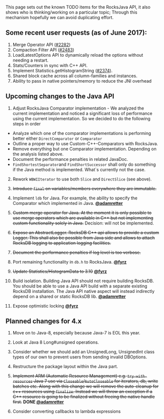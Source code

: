 This page sets out the known TODO items for the RocksJava API, it also shows who is thinking/working on a particular topic; Through this mechanism hopefully we can avoid duplicating effort.

## Some recent user requests (as of June 2017):
1. Merge Operator API ([#2282](https://github.com/facebook/rocksdb/issues/2282))
1. Compaction Filter API ([#2483](https://github.com/facebook/rocksdb/issues/2483))
1. LoadLatestOptions API to dynamically reload the options without needing a restart.
1. Stats/Counters in sync with C++ API.
1. Implement Statistics.getHistogramString ([#2374](https://github.com/facebook/rocksdb/issues/2374)).
1. Shared block cache across all column-families and instances.
1. Ability to pass in native pointers/memory to reduce the JNI overhead

## Upcoming changes to the Java API

1. Adjust RocksJava Comparator implementation - We analyzed the current implementation and noticed a significant loss of performance using the current implementation. So we decided to do the following steps in order
* Analyze which one of the comparator implementations is performing better either `DirectComparator` or `Comparator`
* Outline a proper way to use Custom-C++-Comparators with RocksJava.
*  Remove everything but one Comparator implementation. Depending on the analysis listed above.
* Document the performance penalties in related JavaDoc.
* `FindShortestSeparator`and `FindShortSuccessor` shall only do something if the Java method is implemented. What`s currently not the case.

2. Rework `WBWIIterator` to use both `Slice` and `DirectSlice` (see above).

3. ~~Introduce `final` on variables/members everywhere they are immutable.~~

4. Implement `ldb` for Java. For example, the ability to specify the Comparator which implemented in Java.
**[@adamretter](https://github.com/adamretter)**

5. ~~Custom merge operator for Java. At the moment it is only possible to use merge operators which are available in C++ but not implementing custom functionality solely in Java.~~ Decision: will not be implemented.

6. ~~Expose an AbstractLogger. RocksDB C++ api allows to provide a custom Logger. This shall also be possible from Java side and allows to attach RocksDB logging to application logging facilities.~~
  1. ~~Document the performance penalties if log level is too verbose.~~

7. Port remaining functionality in `db.h` to RocksJava.
**[@fyrz](https://github.com/fyrz)**

8. ~~Update Statistics/HistogramData to 3.10~~
**[@fyrz](https://github.com/fyrz)**

9. Build isolation. Building Java API should not require building RocksDB. You should be able to use a Java API build with a separate existing RocksDB installation. The Java API native aspect will instead indirectly depend on a shared or static RocksDB lib.
**[@adamretter](https://github.com/adamretter)**

10. Expose optimistic locking
**[@fyrz](https://github.com/fyrz)**

## Planned changes for 4.x

1. Move on to Java-8, especially because Java-7 is EOL this year.
  1. Look at Java 8 Long#unsigned operations.
  2. Consider whether we should add an UnsignedLong, UnsignedInt class types of our own to prevent users from sending invalid DBOptions.

2. Restructure the package layout within the Java part.

3. ~~Implement ARM (Automatic Resource Management) e.g. `try-with-resources` Java 7 use via `Closeable`/`AutoCloseable` for iterators, db, write batches etc. Along with this change we will remove the auto-cleanup for c++ resources using `finalize`. Instead we will throw an exception if a C++ resource is going to be finalized without freeing the native handle first.~~ **DONE [@adamretter](https://github.com/adamretter)**

4. Consider converting callbacks to lambda expressions